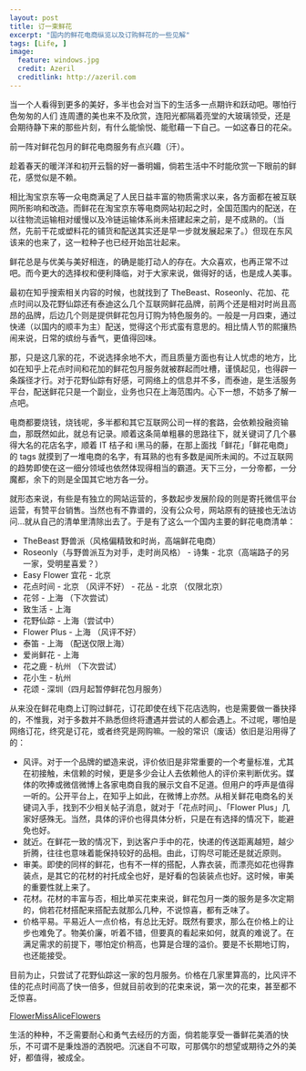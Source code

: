```yaml
---
layout: post
title: 订一束鲜花
excerpt: "国内的鲜花电商纵览以及订购鲜花的一些见解"
tags: [Life, ]
image:
  feature: windows.jpg
  credit: Azeril
  creditlink: http://azeril.com
---
```



当一个人看得到更多的美好，多半也会对当下的生活多一点期许和跃动吧。哪怕行色匆匆的人们 连周遭的美也来不及欣赏，连阳光都隔着亮堂的大玻璃领受，还是会期待静下来的那些片刻，有什么能愉悦、能慰藉一下自己。一如这春日的花朵。

前一阵对鲜花包月的鲜花电商服务有点兴趣（汗）。

趁着春天的暖洋洋和初开云翳的好一番明媚，倘若生活中不时能欣赏一下眼前的鲜花，感觉似是不赖。

相比淘宝京东等一众电商满足了人民日益丰富的物质需求以来，各方面都在被互联网所影响和改造。而鲜花在淘宝京东等电商网站初起之时，全国范围内的配送，在以往物流运输相对缓慢以及冷链运输体系尚未搭建起来之前，是不成熟的。（当然，先前干花或塑料花的铺货和配送其实还是早一步就发展起来了。）但现在东风该来的也来了，这一粒种子也已经开始茁壮起来。

鲜花总是与优美与美好相连，的确是能打动人的存在。大众喜欢，也再正常不过吧。而今更大的选择权和便利降临，对于大家来说，做得好的话，也是成人美事。

最初在知乎搜索相关内容的时候，也就找到了 TheBeast、Roseonly、花加、花点时间以及花野仙踪还有泰迪这么几个互联网鲜花品牌，前两个还是相对时尚且高昂的品牌，后边几个则是提供鲜花包月订购为特色服务的。一般是一月四束，通过快递（以国内的顺丰为主）配送，觉得这个形式蛮有意思的。相比情人节的熙攘热闹来说，日常的缤纷与香气，更值得回味。

那，只是这几家的花，不说选择余地不大，而且质量方面也有让人忧虑的地方，比如在知乎上花点时间和花加的鲜花包月服务就被群起而吐槽，谨慎起见，也得辟一条蹊径才行。对于花野仙踪有好感，可网络上的信息并不多，而泰迪，是生活服务平台，配送鲜花只是一个副业，业务也只在上海范围内。心下一想，不妨多了解一点吧。

电商都要烧钱，烧钱呢，多半都和其它互联网公司一样的套路，会依赖投融资输血，那既然如此，就总有记录。顺着这条简单粗暴的思路往下，就关键词了几个暴得大名的花店名字，顺着 IT 桔子和 i黑马的藤，在那上面找「鲜花」「鲜花电商」的 tags 就摸到了一堆电商的名字，有耳熟的也有多数是闻所未闻的。不过互联网的趋势即使在这一细分领域也依然体现得相当的霸道。天下三分，一分帝都，一分魔都，余下的则是全国其它地方各一分。

就形态来说，有些是有独立的网站运营的，多数起步发展阶段的则是寄托微信平台运营，有赞平台销售。当然也有不靠谱的，没有公众号，网站原有的链接也无法访问...就从自己的清单里清除出去了。于是有了这么一个国内主要的鲜花电商清单：

- TheBeast 野兽派（风格偏精致和时尚，高端鲜花电商）
- Roseonly（与野兽派互为对手，走时尚风格） - 诗集 - 北京（高端路子的另一家，受明星喜爱？） 
- Easy Flower 宜花 - 北京
- 花点时间 - 北京 （风评不好） - 花丛 - 北京 （仅限北京）
- 花邻 - 上海 （下次尝试）
- 致生活 - 上海
- 花野仙踪 - 上海（尝试中）
- Flower Plus - 上海 （风评不好）
- 泰笛 - 上海 （配送仅限上海）
- 爱尚鲜花 - 上海
- 花之鹿 - 杭州 （下次尝试）
- 花小生 - 杭州
- 花颂 - 深圳（四月起暂停鲜花包月服务）

从来没在鲜花电商上订购过鲜花，订花即使在线下花店选购，也是需要做一番抉择的，不惟我，对于多数并不熟悉但终将遭遇并尝试的人都会遇上。不过呢，哪怕是网络订花，终究是订花，或者终究是网购嘛。一般的常识（废话）依旧是沿用得了的：

- 风评。对于一个品牌的塑造来说，评价依旧是非常重要的一个考量标准，尤其在初接触，未信赖的时候，更是多少会让人去依赖他人的评价来判断优劣。媒体的吹捧或微信微博上各家电商自我的展示文自不足道。但用户的呼声是值得一听的。公开平台上，在知乎上如此，在微博上亦然。从相关鲜花电商名的关键词入手，找到不少相关帖子消息，就对于「花点时间」、「Flower Plus」几家好感殊无。当然，具体的评价也得具体分析，只是在有选择的情况下，能避免也好。
- 就近。在鲜花一致的情况下，到达客户手中的花，快递的传送距离越短，越少折腾，往往也意味着能保持较好的品相。由此，订购尽可能还是就近原则。
- 审美。即使的同样的鲜花，也有不一样的搭配，人靠衣装，而漂亮如花也得靠装点，是其它的花材的衬托成全也好，是好看的包装装点也好。这时候，审美的重要性就上来了。
- 花材。花材的丰富与否，相比单买花束来说，鲜花包月一类的服务是多次定期的，倘若花材搭配来搭配去就那么几种，不说惊喜，都有乏味了。
- 价格平易。平易近人一点价格，有总比无好。既然有要求，那么在价格上的让步也难免了。物美价廉，听着不错，但要真的看起来如何，就真的难说了。在满足需求的前提下，哪怕定价稍高，也算是合理的溢价。要是不长期地订购，也还能接受。

目前为止，只尝试了花野仙踪这一家的包月服务。价格在几家里算高的，比风评不佳的花点时间高了快一倍多，但就目前收到的花束来说，第一次的花束，甚至都不乏惊喜。

[FlowerMissAliceFlowers](http://dreamofbook.qiniudn.com/FlowerMissAliceFlowers0328.jpg)

生活的种种，不乏需要耐心和勇气去经历的方面，倘若能享受一番鲜花美酒的快乐，不可谓不是秉烛游的洒脱吧。沉迷自不可取，可那偶尔的想望或期待之外的美好，都值得，被成全。

